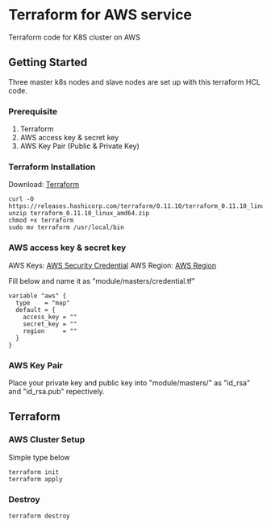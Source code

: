# Terraform for AWS service

Terraform code for K8S cluster on AWS

## Getting Started

Three master k8s nodes and slave nodes are set up with this terraform HCL code.

### Prerequisite

1. Terraform
2. AWS access key & secret key
3. AWS Key Pair (Public & Private Key)

### Terraform Installation

Download: [Terraform](https://www.terraform.io/downloads.html)

```
curl -O https://releases.hashicorp.com/terraform/0.11.10/terraform_0.11.10_linux_amd64.zip
unzip terraform_0.11.10_linux_amd64.zip
chmod +x terraform
sudo mv terraform /usr/local/bin
```

### AWS access key & secret key

AWS Keys: [AWS Security Credential](https://console.aws.amazon.com/iam/home?#/security_credential)
AWS Region: [AWS Region](https://docs.aws.amazon.com/general/latest/gr/rande.html)

Fill below and name it as "module/masters/credential.tf"
```
variable "aws" {
  type    = "map"
  default = {
    access_key = ""
    secret_key = ""
    region     = ""
  }
}
```

### AWS Key Pair

Place your private key and public key into "module/masters/" as "id_rsa" and "id_rsa.pub" repectively.

## Terraform

### AWS Cluster Setup
Simple type below

```
terraform init
terraform apply
```

### Destroy
```
terraform destroy
```
